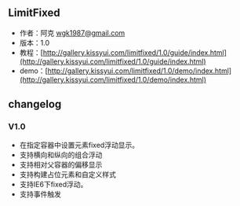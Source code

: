 ## LimitFixed

* 作者：阿克 wgk1987@gmail.com
* 版本：1.0
* 教程：[http://gallery.kissyui.com/limitfixed/1.0/guide/index.html](http://gallery.kissyui.com/limitfixed/1.0/guide/index.html)
* demo：[http://gallery.kissyui.com/limitfixed/1.0/demo/index.html](http://gallery.kissyui.com/limitfixed/1.0/demo/index.html)

## changelog

### V1.0

* 在指定容器中设置元素fixed浮动显示。
* 支持横向和纵向的组合浮动
* 支持相对父容器的偏移显示
* 支持构建占位元素和自定义样式
* 支持IE6下fixed浮动。
* 支持事件触发

